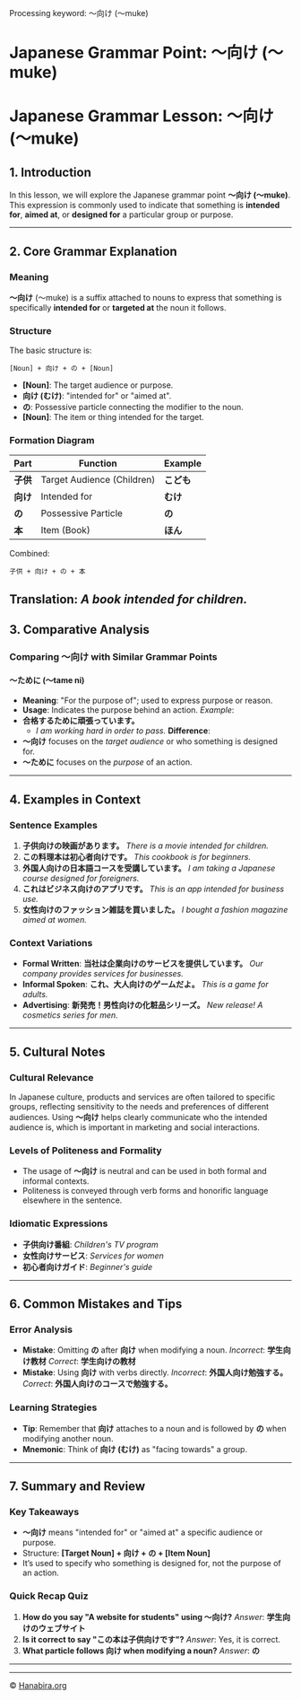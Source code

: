 Processing keyword: ～向け (〜muke)
# Japanese Grammar Point: ～向け (〜muke)
# Japanese Grammar Lesson: ～向け (〜muke)
## 1. Introduction
In this lesson, we will explore the Japanese grammar point **～向け (〜muke)**. This expression is commonly used to indicate that something is **intended for**, **aimed at**, or **designed for** a particular group or purpose.

---
## 2. Core Grammar Explanation
### Meaning
**～向け** (〜muke) is a suffix attached to nouns to express that something is specifically **intended for** or **targeted at** the noun it follows.
### Structure
The basic structure is:
```
[Noun] + 向け + の + [Noun]
```
- **[Noun]**: The target audience or purpose.
- **向け (むけ)**: "intended for" or "aimed at".
- **の**: Possessive particle connecting the modifier to the noun.
- **[Noun]**: The item or thing intended for the target.
### Formation Diagram
| Part         | Function                  | Example          |
|--------------|---------------------------|------------------|
| **子供**     | Target Audience (Children) | **こども**       |
| **向け**     | Intended for              | **むけ**         |
| **の**       | Possessive Particle       | **の**           |
| **本**       | Item (Book)               | **ほん**         |
Combined:
```
子供 + 向け + の + 本
```
**Translation**: *A book intended for children.*
---
## 3. Comparative Analysis
### Comparing ～向け with Similar Grammar Points
#### ～ために (〜tame ni)
- **Meaning**: "For the purpose of"; used to express purpose or reason.
- **Usage**: Indicates the purpose behind an action.
*Example*:
- **合格するために頑張っています。**
  - *I am working hard in order to pass.*
**Difference**:
- **～向け** focuses on the *target audience* or who something is designed for.
- **～ために** focuses on the *purpose* of an action.
---
## 4. Examples in Context
### Sentence Examples
1. **子供向けの映画があります。**
   *There is a movie intended for children.*
2. **この料理本は初心者向けです。**
   *This cookbook is for beginners.*
3. **外国人向けの日本語コースを受講しています。**
   *I am taking a Japanese course designed for foreigners.*
4. **これはビジネス向けのアプリです。**
   *This is an app intended for business use.*
5. **女性向けのファッション雑誌を買いました。**
   *I bought a fashion magazine aimed at women.*
### Context Variations
- **Formal Written**:
  **当社は企業向けのサービスを提供しています。**
  *Our company provides services for businesses.*
- **Informal Spoken**:
  **これ、大人向けのゲームだよ。**
  *This is a game for adults.*
- **Advertising**:
  **新発売！男性向けの化粧品シリーズ。**
  *New release! A cosmetics series for men.*
---
## 5. Cultural Notes
### Cultural Relevance
In Japanese culture, products and services are often tailored to specific groups, reflecting sensitivity to the needs and preferences of different audiences. Using **～向け** helps clearly communicate who the intended audience is, which is important in marketing and social interactions.
### Levels of Politeness and Formality
- The usage of **～向け** is neutral and can be used in both formal and informal contexts.
- Politeness is conveyed through verb forms and honorific language elsewhere in the sentence.
### Idiomatic Expressions
- **子供向け番組**: *Children's TV program*
- **女性向けサービス**: *Services for women*
- **初心者向けガイド**: *Beginner's guide*
---
## 6. Common Mistakes and Tips
### Error Analysis
- **Mistake**: Omitting **の** after **向け** when modifying a noun.
  *Incorrect*: **学生向け教材**
  *Correct*: **学生向けの教材**
- **Mistake**: Using **向け** with verbs directly.
  *Incorrect*: **外国人向け勉強する。**
  *Correct*: **外国人向けのコースで勉強する。**
### Learning Strategies
- **Tip**: Remember that **向け** attaches to a noun and is followed by **の** when modifying another noun.
- **Mnemonic**: Think of **向け (むけ)** as "facing towards" a group.
---
## 7. Summary and Review
### Key Takeaways
- **～向け** means "intended for" or "aimed at" a specific audience or purpose.
- Structure: **[Target Noun] + 向け + の + [Item Noun]**
- It’s used to specify who something is designed for, not the purpose of an action.
### Quick Recap Quiz
1. **How do you say "A website for students" using ～向け?**
   *Answer*: **学生向けのウェブサイト**
2. **Is it correct to say "この本は子供向けです"?**
   *Answer*: Yes, it is correct.
3. **What particle follows 向け when modifying a noun?**
   *Answer*: **の**
---


---

© [Hanabira.org](https://hanabira.org)
